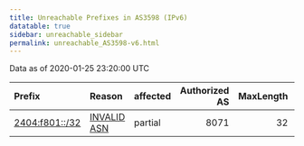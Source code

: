 ```yaml
---
title: Unreachable Prefixes in AS3598 (IPv6)
datatable: true
sidebar: unreachable_sidebar
permalink: unreachable_AS3598-v6.html
---
```


Data as of 2020-01-25 23:20:00 UTC


<div class="datatable-begin"></div>

| Prefix                                                 | Reason                                                                                               | affected   |   Authorized AS |   MaxLength | Anchor                                       |   unreachable /48s |
|:-------------------------------------------------------|:-----------------------------------------------------------------------------------------------------|:-----------|----------------:|------------:|:---------------------------------------------|-------------------:|
| [2404:f801::/32](https://stat.ripe.net/2404:f801::/32) | [INVALID ASN](https://rpki-validator.ripe.net/announcement-preview?asn=AS3598&prefix=2404:f801::/32) | partial    |            8071 |          32 | [APNIC](unreachable_APNIC_RPKI_Root-v6.html) |              65536 |

<div class="datatable-end"></div>